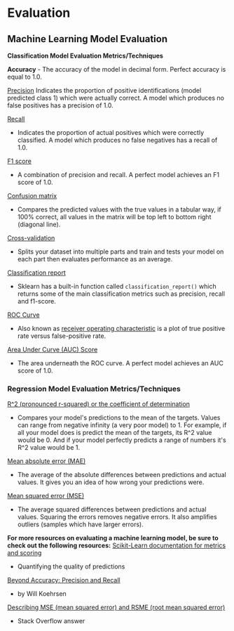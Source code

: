 
# Evaluation
## Machine Learning Model Evaluation
**Classification Model Evaluation Metrics/Techniques**

**Accuracy** - The accuracy of the model in decimal form. Perfect accuracy is equal to 1.0.

[Precision](https://scikit-learn.org/stable/modules/generated/sklearn.metrics.precision_score.html#sklearn.metrics.precision_score) 
Indicates the proportion of positive identifications (model predicted class 1) which were actually correct. A model which produces no false positives has a precision of 1.0.

[Recall](https://scikit-learn.org/stable/modules/generated/sklearn.metrics.recall_score.html#sklearn.metrics.recall_score) 
- Indicates the proportion of actual positives which were correctly classified. A model which produces no false negatives has a recall of 1.0.

[F1 score](https://scikit-learn.org/stable/modules/generated/sklearn.metrics.f1_score.html#sklearn.metrics.f1_score) 
- A combination of precision and recall. A perfect model achieves an F1 score of 1.0.

[Confusion matrix](https://www.dataschool.io/simple-guide-to-confusion-matrix-terminology/) 
- Compares the predicted values with the true values in a tabular way, if 100% correct, all values in the matrix will be top left to bottom right (diagonal line).

[Cross-validation](https://scikit-learn.org/stable/modules/cross_validation.html) 
- Splits your dataset into multiple parts and train and tests your model on each part then evaluates performance as an average.

[Classification report](https://scikit-learn.org/stable/modules/generated/sklearn.metrics.classification_report.html) 
- Sklearn has a built-in function called ``classification_report()`` which returns some of the main classification metrics such as precision, recall and f1-score.

[ROC Curve](https://scikit-learn.org/stable/modules/generated/sklearn.metrics.roc_score.html) 
- Also known as [receiver operating characteristic](https://en.wikipedia.org/wiki/Receiver_operating_characteristic) 
is a plot of true positive rate versus false-positive rate.

[Area Under Curve (AUC) Score](https://scikit-learn.org/stable/modules/generated/sklearn.metrics.roc_auc_score.html) 
- The area underneath the ROC curve. A perfect model achieves an AUC score of 1.0.

### Regression Model Evaluation Metrics/Techniques
[R^2 (pronounced r-squared) or the coefficient of determination](https://scikit-learn.org/stable/modules/generated/sklearn.metrics.r2_score.html) 
- Compares your model's predictions to the mean of the targets. Values can range from negative infinity (a very poor model) to 1. For example, if all your model does is predict the mean of the targets, its R^2 value would be 0. And if your model perfectly predicts a range of numbers it's R^2 value would be 1.

[Mean absolute error (MAE)](https://scikit-learn.org/stable/modules/generated/sklearn.metrics.mean_absolute_error.html) 
- The average of the absolute differences between predictions and actual values. It gives you an idea of how wrong your predictions were.

[Mean squared error (MSE)](https://scikit-learn.org/stable/modules/generated/sklearn.metrics.mean_squared_error.html) 
- The average squared differences between predictions and actual values. Squaring the errors removes negative errors. It also amplifies outliers (samples which have larger errors).

**For more resources on evaluating a machine learning model, be sure to check out the following resources:**
[Scikit-Learn documentation for metrics and scoring](https://scikit-learn.org/stable/modules/model_evaluation.html) 
- Quantifying the quality of predictions

[Beyond Accuracy: Precision and Recall](https://towardsdatascience.com/beyond-accuracy-precision-and-recall-3da06bea9f6c) 
- by Will Koehrsen

[Describing MSE (mean squared error) and RSME (root mean squared error)](https://stackoverflow.com/a/37861832) 
- Stack Overflow answer


